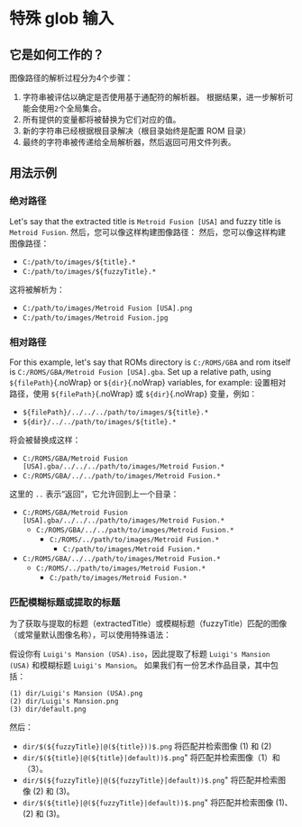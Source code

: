 # 特殊 glob 输入

## 它是如何工作的？

图像路径的解析过程分为4个步骤：
1. 字符串被评估以确定是否使用基于通配符的解析器。 根据结果，进一步解析可能会使用`2`个全局集合。
1. 所有提供的变量都将被替换为它们对应的值。
1. 新的字符串已经根据根目录解决（根目录始终是配置 ROM 目录）
1. 最终的字符串被传递给全局解析器，然后返回可用文件列表。

## 用法示例

### 绝对路径

Let's say that the extracted title is `Metroid Fusion [USA]` and fuzzy title is `Metroid Fusion`. 然后，您可以像这样构建图像路径： 然后，您可以像这样构建图像路径：

- `C:/path/to/images/${title}.*`
- `C:/path/to/images/${fuzzyTitle}.*`

这将被解析为：

- `C:/path/to/images/Metroid Fusion [USA].png`
- `C:/path/to/images/Metroid Fusion.jpg`

### 相对路径

For this example, let's say that ROMs directory is `C:/ROMS/GBA` and rom itself is `C:/ROMS/GBA/Metroid Fusion [USA].gba`. Set up a relative path, using `${filePath}`{.noWrap} or `${dir}`{.noWrap} variables, for example: 设置相对路径，使用 `${filePath}`{.noWrap} 或 `${dir}`{.noWrap} 变量，例如：

- `${filePath}/../../../path/to/images/${title}.*`
- `${dir}/../../path/to/images/${title}.*`

将会被替换成这样：

- `C:/ROMS/GBA/Metroid Fusion [USA].gba/../../../path/to/images/Metroid Fusion.*`
- `C:/ROMS/GBA/../../path/to/images/Metroid Fusion.*`

这里的 `..` 表示“返回”，它允许回到上一个目录：

- `C:/ROMS/GBA/Metroid Fusion [USA].gba/../../../path/to/images/Metroid Fusion.*`
  - `C:/ROMS/GBA/../../path/to/images/Metroid Fusion.*`
    - `C:/ROMS/../path/to/images/Metroid Fusion.*`
      - `C:/path/to/images/Metroid Fusion.*`
- `C:/ROMS/GBA/../../path/to/images/Metroid Fusion.*`
  - `C:/ROMS/../path/to/images/Metroid Fusion.*`
    - `C:/path/to/images/Metroid Fusion.*`

### 匹配模糊标题或提取的标题

为了获取与提取的标题（extractedTitle）或模糊标题（fuzzyTitle）匹配的图像（或常量默认图像名称），可以使用特殊语法：

假设你有 `Luigi's Mansion (USA).iso`，因此提取了标题 `Luigi's Mansion (USA)` 和模糊标题 `Luigi's Mansion`。 如果我们有一份艺术作品目录，其中包括：
```
(1) dir/Luigi's Mansion (USA).png
(2) dir/Luigi's Mansion.png
(3) dir/default.png
```
然后：

- `dir/$(${fuzzyTitle}|@(${title}))$.png` 将匹配并检索图像 (1) 和 (2)
- `dir/$(${title}|@(${title}|default))$.png`" 将匹配并检索图像（1）和（3）。
- `dir/$(${fuzzyTitle}|@(${fuzzyTitle}|default))$.png`" 将匹配并检索图像 (2) 和 (3)。
- `dir/$(${title}|@(${fuzzyTitle}|default))$.png`" 将匹配并检索图像 (1)、(2) 和 (3)。
